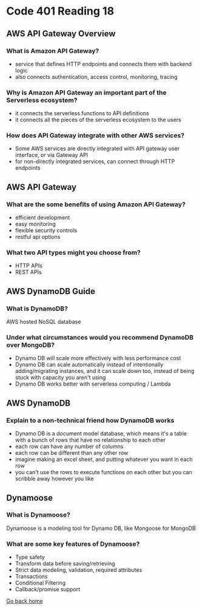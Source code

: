 # Code 401 Reading 18

## AWS API Gateway Overview

### What is Amazon API Gateway?

- service that defines HTTP endpoints and connects them with backend logic
- also connects authentication, access control, monitoring, tracing

### Why is Amazon API Gateway an important part of the Serverless ecosystem?

- it connects the serverless functions to API definitions
- it connects all the pieces of the serverless ecosystem to the users

### How does API Gateway integrate with other AWS services?

- Some AWS services are directly integrated with API gateway user interface, or via Gateway API
- for non-directly integrated services, can connect through HTTP endpoints

## AWS API Gateway

### What are the some benefits of using Amazon API Gateway?

- efficient development
- easy monitoring
- flexible security controls
- restful api options

### What two API types might you choose from?

- HTTP APIs
- REST APIs

## AWS DynamoDB Guide

### What is DynamoDB?

AWS hosted NoSQL database

### Under what circumstances would you recommend DynamoDB over MongoDB?

- Dynamo DB will scale more effectively with less performance cost
- Dynamo DB can scale automatically instead of intentionally adding/migrating instances, and it can scale down too, instead of being stuck with capacity you aren't using
- Dynamo DB works better with serverless computing / Lambda

## AWS DynamoDB

### Explain to a non-technical friend how DynamoDB works

- Dynamo DB is a document model database, which means it's a table with a bunch of rows that have no relationship to each other
- each row can have any number of columns
- each row can be different than any other row
- imagine making an excel sheet, and putting whatever you want in each row
- you can't use the rows to execute functions on each other but you can scribble away however you like

## Dynamoose

### What is Dynamoose?

Dynamoose is a modeling tool for Dynamo DB, like Mongoose for MongoDB

### What are some key features of Dynamoose?

- Type safety
- Transform data before saving/retrieving
- Strict data modeling, validation, required attributes
- Transactions
- Conditional Filtering
- Callback/promise support

[Go back home](/../reading-notes/)
